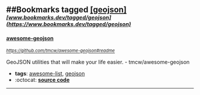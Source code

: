 ##Bookmarks tagged [[geojson]](https://www.bookmarks.dev?q=[geojson])
_<sup><sup>[www.bookmarks.dev/tagged/geojson](https://www.bookmarks.dev/tagged/geojson)</sup></sup>_
---
#### [awesome-geojson](https://github.com/tmcw/awesome-geojson#readme)
_<sup>https://github.com/tmcw/awesome-geojson#readme</sup>_

GeoJSON utilities that will make your life easier. - tmcw/awesome-geojson
* **tags**: [awesome-list](../tagged/awesome-list.md), [geojson](../tagged/geojson.md)
* :octocat: **[source code](https://github.com/tmcw/awesome-geojson#readme)**
---
